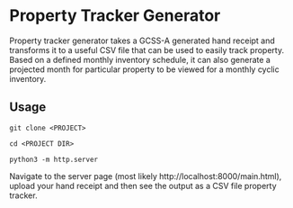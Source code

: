 # Property Tracker Generator

Property tracker generator takes a GCSS-A generated hand receipt and transforms it to a useful CSV file that can be used to easily track property. Based on a defined monthly inventory schedule, it can also generate a projected month for particular property to be viewed for a monthly cyclic inventory.



## Usage

```
git clone <PROJECT>

cd <PROJECT DIR>

python3 -m http.server 

```

Navigate to the server page (most likely http://localhost:8000/main.html), upload your hand receipt and then see the output as a CSV file property tracker.



